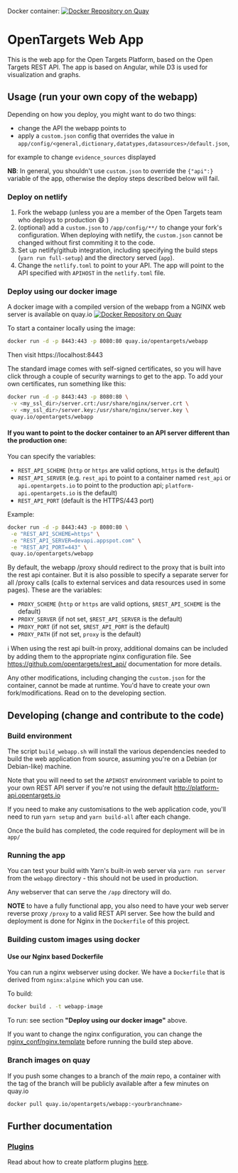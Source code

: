 Docker container: [![Docker Repository on Quay](https://quay.io/repository/opentargets/webapp/status "Docker Repository on Quay")](https://quay.io/repository/opentargets/webapp)


# OpenTargets Web App

This is the web app for the Open Targets Platform, based on the Open Targets REST API.
The app is based on Angular, while D3 is used for visualization and graphs.

## Usage (run your own copy of the webapp)
Depending on how you deploy, you might want to do two things:
- change the API the webapp points to
- apply a `custom.json` config that overrides the value in
  `app/config/<general,dictionary,datatypes,datasources>/default.json`, 

for example to change `evidence_sources` displayed

**NB**: In general, you shouldn't use `custom.json` to override the `{"api":}`
variable of the app, otherwise the deploy steps described below will fail.

### Deploy on netlify
1. Fork the webapp (unless you are a member of the Open Targets team who deploys to production :smile: )
2. (optional) add a `custom.json` to `/app/config/**/` to change your fork's
   configuration. When deploying with netlify, the `custom.json` cannot be
   changed without first commiting it to the code.
2. Set up netlify/github integration, including specifying the build steps
   (`yarn run full-setup`) and the directory served (`app`).
3. Change the `netlify.toml` to point to your API. The app will point to the API
   specified with `APIHOST` in the `netlify.toml` file.
 

### Deploy using our docker image

A docker image with a compiled version of the webapp from a NGINX web server is available on quay.io [![Docker Repository on Quay](https://quay.io/repository/opentargets/webapp/status "Docker Repository on Quay")](https://quay.io/repository/opentargets/webapp)

To start a container locally using the image:
```sh
docker run -d -p 8443:443 -p 8080:80 quay.io/opentargets/webapp
```
Then visit https://localhost:8443

The standard image comes with self-signed certificates, so you will have click through a couple of security warnings to get to the app.
To add your own certificates, run something like this:

```sh
docker run -d -p 8443:443 -p 8080:80 \
 -v <my_ssl_dir>/server.crt:/usr/share/nginx/server.crt \
 -v <my_ssl_dir>/server.key:/usr/share/nginx/server.key \
 quay.io/opentargets/webapp
```

#### If you want to point to the docker container to an API server different than the production one:

You can specify the variables:
- `REST_API_SCHEME` (`http` or `https` are valid options, `https` is the default) 
- `REST_API_SERVER` (e.g. `rest_api` to point to a container
   named `rest_api` or `api.opentargets.io` to point to the production api; `platform-api.opentargets.io` is the default)
- `REST_API_PORT` (default is the HTTPS/443 port)

Example: 

```sh
docker run -d -p 8443:443 -p 8080:80 \
 -e "REST_API_SCHEME=https" \
 -e "REST_API_SERVER=devapi.appspot.com" \
 -e "REST_API_PORT=443" \
 quay.io/opentargets/webapp
```

By default, the webapp /proxy should redirect to the proxy that is built into the rest api container.
But it is also possible to specify a separate server for all /proxy calls (calls to external services and data resources used in some
pages). These are the variables:
- `PROXY_SCHEME` (`http` or `https` are valid options, `$REST_API_SCHEME` is the default)
- `PROXY_SERVER` (if not set, `$REST_API_SERVER` is the default)
- `PROXY_PORT` (if not set, `$REST_API_PORT` is the default)
- `PROXY_PATH` (if not set, `proxy` is the default)

:information_source: When using the rest api built-in proxy, additional domains can be included by adding them to the appropriate nginx
configuration file. See https://github.com/opentargets/rest_api/ documentation for more details.

Any other modifications, including changing the `custom.json` for the container,
cannot be made at runtime. You'd have to create your own fork/modifications.
Read on to the developing section.


## Developing (change and contribute to the code)

### Build environment

The script `build_webapp.sh` will install the various dependencies needed to build the web application from source, assuming you're on a Debian (or Debian-like) machine.

Note that you will need to set the `APIHOST` environment variable to point to your own REST API server if you're not using the default http://platform-api.opentargets.io

If you need to make any customisations to the web application code, you'll need to run `yarn setup` and `yarn build-all` after each change.

Once the build has completed, the code required for deployment will be in `app/`

### Running the app

You can test your build with Yarn's built-in web server via `yarn run server` from the `webapp` directory - this should not be used in production.

Any webserver that can serve the `/app` directory will do. 

**NOTE** to have a fully functional app, you also need to have your web server reverse proxy `/proxy` to a valid REST API server. See how the build and deployment is done for Nginx in the `Dockerfile` of this project.

### Building custom images using docker

#### Use our Nginx based Dockerfile 

You can run a nginx webserver using docker.
We have a `Dockerfile` that is derived from `nginx:alpine` which you can use.

To build:
```sh
docker build . -t webapp-image
```

To run: see section **"Deploy using our docker image"** above.

If you want to change the nginx configuration, you can change the [nginx_conf/nginx.template](nginx_conf/nginx.template)
before running the build step above.

### Branch images on quay

If you push some changes to a branch of the _main_ repo, a container with the tag of the branch
will be publicly available after a few minutes on quay.io
```sh
docker pull quay.io/opentargets/webapp:<yourbranchname>
```

## Further documentation

### [Plugins](/app/plugins/readme.md)
Read about how to create platform plugins [here](/app/plugins/readme.md).
